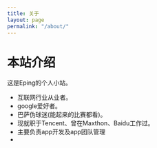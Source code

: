 ```yaml
---
title: 关于
layout: page
permalink: "/about/"
---
```

本站介绍  
===
这是Eping的个人小站。

+ 互联网行业从业者。
+ google爱好者。
+ 巴萨伪球迷(能起来的比赛都看)。
+ 现就职于Tencent、曾在Maxthon、Baidu工作过。
+ 主要负责app开发及app团队管理
+ 


